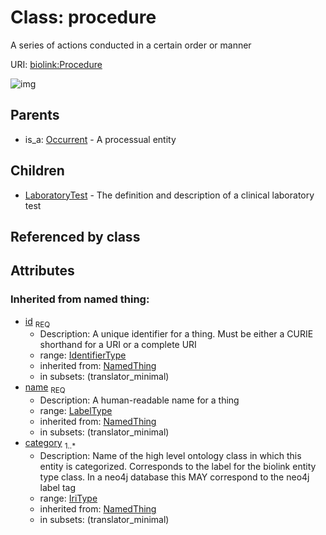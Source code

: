 
# Class: procedure


A series of actions conducted in a certain order or manner

URI: [biolink:Procedure](https://w3id.org/biolink/vocab/Procedure)

![img](http://yuml.me/diagram/nofunky;dir:TB/class/\[Procedure|id(i):identifier_type;name(i):label_type;category(i):iri_type%20%2B]^-\[LaboratoryTest],%20\[Occurrent]^-\[Procedure])

## Parents

 *  is_a: [Occurrent](Occurrent.md) - A processual entity

## Children

 * [LaboratoryTest](LaboratoryTest.md) - The definition and description of a clinical laboratory test

## Referenced by class


## Attributes


### Inherited from named thing:

 * [id](id.md)  <sub>REQ</sub>
    * Description: A unique identifier for a thing. Must be either a CURIE shorthand for a URI or a complete URI
    * range: [IdentifierType](IdentifierType.md)
    * inherited from: [NamedThing](NamedThing.md)
    * in subsets: (translator_minimal)
 * [name](name.md)  <sub>REQ</sub>
    * Description: A human-readable name for a thing
    * range: [LabelType](LabelType.md)
    * inherited from: [NamedThing](NamedThing.md)
    * in subsets: (translator_minimal)
 * [category](category.md)  <sub>1..*</sub>
    * Description: Name of the high level ontology class in which this entity is categorized. Corresponds to the label for the biolink entity type class. In a neo4j database this MAY correspond to the neo4j label tag
    * range: [IriType](IriType.md)
    * inherited from: [NamedThing](NamedThing.md)
    * in subsets: (translator_minimal)
